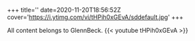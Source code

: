 +++
title=''
date=2020-11-20T18:56:52Z
cover='https://i.ytimg.com/vi/tHPih0xGEvA/sddefault.jpg'
+++

All content belongs to GlennBeck.
{{< youtube tHPih0xGEvA >}}
